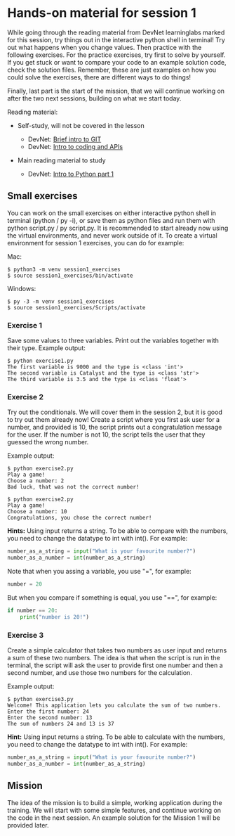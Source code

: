 # Hands-on material for session 1
While going through the reading material from DevNet learninglabs marked for this session, try things out in the interactive python shell in terminal! Try out what happens when you change values. Then practice with the following exercises. For the practice exercises, try first to solve by yourself. If you get stuck or want to compare your code to an example solution code, check the solution files. Remember, these are just examples on how you could solve the exercises, there are different ways to do things!

Finally, last part is the start of the mission, that we will continue working on after the two next sessions, building on what we start today.

Reading material:
- Self-study, will not be covered in the lesson
  - DevNet: [Brief intro to GIT](https://developer.cisco.com/learning/modules/programming-fundamentals/git-basic-workflows/step/1)
  - DevNet: [Intro to coding and APIs](https://developer.cisco.com/learning/devnet-express/dnav4-track/intro-python/intro-coding-and-apis/step/1)

- Main reading material to study
  - DevNet: [Intro to Python part 1](https://developer.cisco.com/learning/modules/programming-fundamentals/intro-python-part1/step/1)

## Small exercises

You can work on the small exercises on either interactive python shell in terminal (python / py -i), or save them as python files and run them with python script.py / py script.py.
It is recommended to start already now using the virtual environments, and never work outside of it. To create a virtual environment for session 1 exercises, you can do for example:

Mac:
```
$ python3 -m venv session1_exercises 
$ source session1_exercises/bin/activate

```
Windows:
```
$ py -3 -m venv session1_exercises 
$ source session1_exercises/Scripts/activate

```


### Exercise 1

Save some values to three variables. Print out the variables together with their type.
Example output:
```
$ python exercise1.py
The first variable is 9000 and the type is <class 'int'>
The second variable is Catalyst and the type is <class 'str'>
The third variable is 3.5 and the type is <class 'float'>
```


### Exercise 2

Try out the conditionals. We will cover them in the session 2, but it is good to try out them already now!
Create a script where you first ask user for a number, and provided is 10, the script prints out a congratulation message for the user. If the number is not 10, the script tells the user that they guessed the wrong number.

Example output:
```
$ python exercise2.py
Play a game!
Choose a number: 2
Bad luck, that was not the correct number!
```

```
$ python exercise2.py
Play a game!
Choose a number: 10
Congratulations, you chose the correct number!
```

**Hints:**
Using input returns a string. To be able to compare with the numbers, you need to change the datatype to int with int(). For example:
```python
number_as_a_string = input("What is your favourite number?")
number_as_a_number = int(number_as_a_string)
```

Note that when you assing a variable, you use "=", for example:
```python
number = 20
```
But when you compare if something is equal, you use "==", for example:
```python
if number == 20:
    print("number is 20!")
```


### Exercise 3
Create a simple calculator that takes two numbers as user input and returns a sum of these two numbers. The idea is that when the script is run in the terminal, the script will ask the user to provide first one number and then a second number, and use those two numbers for the calculation.

Example output:
```
$ python exercise3.py
Welcome! This application lets you calculate the sum of two numbers.
Enter the first number: 24
Enter the second number: 13
The sum of numbers 24 and 13 is 37
```

**Hint:**
Using input returns a string. To be able to calculate with the numbers, you need to change the datatype to int with int(). For example:
```python
number_as_a_string = input("What is your favourite number?")
number_as_a_number = int(number_as_a_string)
```

## Mission

The idea of the mission is to build a simple, working application during the training. We will start with some simple features, and continue working on the code in the next session. An example solution for the Mission 1 will be provided later.
